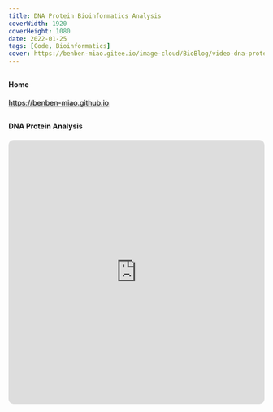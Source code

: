```yaml
---
title: DNA Protein Bioinformatics Analysis
coverWidth: 1920
coverHeight: 1080
date: 2022-01-25
tags: [Code, Bioinformatics]
cover: https://benben-miao.gitee.io/image-cloud/BioBlog/video-dna-protein.png
---
```


<!-- <div style="background-color: #eeeeee; width: 120px; padding:5px 20px; border-radius: 3px;">Read More</div> -->
<!-- more -->

## 
#### Home
<div class="card">
  <a href="https://benben-miao.github.io" style="text-shadow: 1px 1px 3px #888;">https://benben-miao.github.io</a>
</div>

## 
#### DNA Protein Analysis
<div class="frame">
  <iframe src="https://player.bilibili.com/player.html?aid=800746670&bvid=BV1Ey4y1i7Q7&cid=266352899&page=1&high_quality=1&danmaku=0" 
  scrolling="no" border="0" frameborder="no" framespacing="0" allowfullscreen="true"
  style="width: 100%; height: 520px; border-radius: 10px;">
  <!-- sandbox="allow-top-navigation allow-same-origin allow-forms allow-scripts" -->
  </iframe>
</div>
